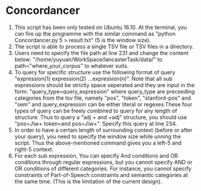 # Concordancer
1. This script has been only tested on Ubuntu 16.10. At the terminal, 
    you can fire up the programme with the similar command as "python Concordancer.py  5 > result.txt" (5 is the window size).
2. The script is able to process a single TSV file or TSV files in a directory.
3. Users need to specify the file path at line 231 and change the content below:
   "/home/yuyuan/WorkSpace/lancasterTask/data/" to path="where_your_corpus" to whatever suits.
4. To query for specific structure use the following format of query
   "expression(1) expression(2) ...expression(n)".
   Note that all sub expressions should be strictly space seperated and they  are input in the form:
   "query_type=query_expression"
   where query_type are preceeding categories from the tsv file, namely "pos", "token", "stanford-pos" and "sem" and
   query_expression can be either literal or regexes.These four types of query can be freely combined to query for any length of
   structure.
   Thus to query a "adj + and +adj" structure, you should use "pos=J\w+ token=and pos=J\w+". Specify this query at line 234.
5. In order to have a certain length of surrounding context (before or after your query), you need to specify the window size 
   while unning the script. Thus the above-mentioned command gives you a left-5 and right-5 context.
6. For each sub expression, You can specify And conditions and OR conditions through regular expressions, but you cannot specify 
   AND or OR conditions of different categories. For instance, you cannot specify constraints of Part-of-Speech constraints and
   semantic categories at the same time. (This is the limitation of the current design).
   

